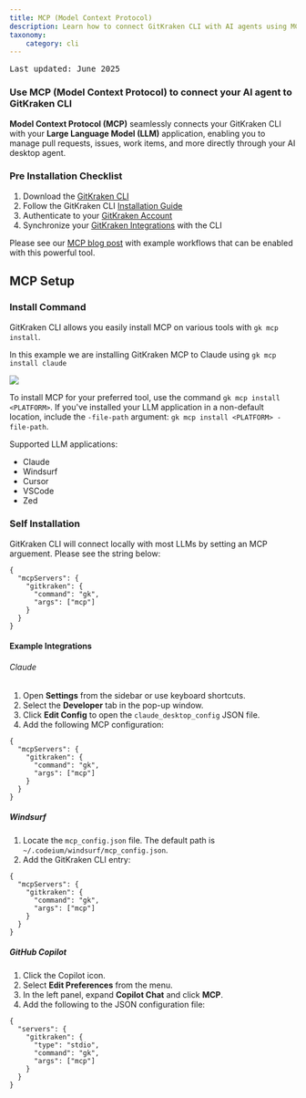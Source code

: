 ```yaml
---
title: MCP (Model Context Protocol)
description: Learn how to connect GitKraken CLI with AI agents using MCP.
taxonomy:
    category: cli
---
```

<kbd>Last updated: June 2025</kbd>

### Use MCP (Model Context Protocol) to connect your AI agent to GitKraken CLI

**Model Context Protocol (MCP)** seamlessly connects your GitKraken CLI with your **Large Language Model (LLM)** application, enabling you to manage pull requests, issues, work items, and more directly through your AI desktop agent.

###  Pre Installation Checklist 

1.  Download the [GitKraken CLI](https://www.gitkraken.com/cli)
2.  Follow the GitKraken CLI [Installation Guide](https://help.gitkraken.com/cli/cli-home/)
3.  Authenticate to your [GitKraken Account](https://help.gitkraken.com/cli/cli-home/#get-started-with-gitkraken-cli)
4.  Synchronize your [GitKraken Integrations](https://help.gitkraken.com/cli/cli-home/#synchronize-your-integrations) with the CLI 

Please see our [MCP blog post](https://www.gitkraken.com/blog/introducing-gitkraken-mcp) with example workflows that can be enabled with this powerful tool. 



## MCP Setup

### Install Command 

GitKraken CLI allows you easily install MCP on various tools with `gk mcp install`. 

In this example we are installing GitKraken MCP to Claude using `gk mcp install claude`

<img src="/wp-content/uploads/gkcli_mcp_install.png" class="img-responsive center img-bordered">

To install MCP for your preferred tool, use the command `gk mcp install <PLATFORM>`. If you've installed your LLM application in a non-default location, include the `-file-path` argument: `gk mcp install <PLATFORM> -file-path`.

Supported LLM applications:

- Claude
- Windsurf
- Cursor
- VSCode
- Zed

### Self Installation 

GitKraken CLI will connect locally with most LLMs by setting an MCP arguement. Please see the string below:


```
{
  "mcpServers": {
    "gitkraken": {
      "command": "gk",
      "args": ["mcp"]
    }
  }
}
```


#### Example Integrations

###### Claude

1. Open **Settings** from the sidebar or use keyboard shortcuts.
2. Select the **Developer** tab in the pop-up window.
3. Click **Edit Config** to open the `claude_desktop_config` JSON file.
4. Add the following MCP configuration:

```
{
  "mcpServers": {
    "gitkraken": {
      "command": "gk",
      "args": ["mcp"]
    }
  }
}
```

##### Windsurf

1. Locate the `mcp_config.json` file. The default path is `~/.codeium/windsurf/mcp_config.json`.
2. Add the GitKraken CLI entry:

```
{
  "mcpServers": {
    "gitkraken": {
      "command": "gk",
      "args": ["mcp"]
    }
  }
}
```

##### GitHub Copilot

1. Click the Copilot icon.
2. Select **Edit Preferences** from the menu.
3. In the left panel, expand **Copilot Chat** and click **MCP**.
4. Add the following to the JSON configuration file:

```
{
  "servers": {
    "gitkraken": {
      "type": "stdio",
      "command": "gk",
      "args": ["mcp"]
    }
  }
}
```


